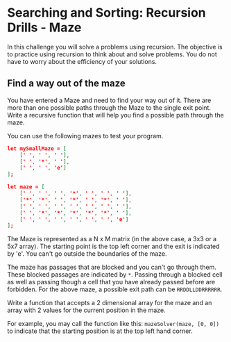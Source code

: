 # Searching and Sorting: Recursion Drills - Maze

In this challenge you will solve a problems using recursion. The objective is to practice using recursion to think about and solve problems. You do not have to worry about the efficiency of your solutions.

## <b>Find a way out of the maze</b>

You have entered a Maze and need to find your way out of it. There are more than one possible paths through the Maze to the single exit point. Write a recursive function that will help you find a possible path through the maze.

You can use the following mazes to test your program.

```json
let mySmallMaze = [
    [' ', ' ', ' '],
    [' ', '*', ' '],
    [' ', ' ', 'e']
];

let maze = [
    [' ', ' ', ' ', '*', ' ', ' ', ' '],
    ['*', '*', ' ', '*', ' ', '*', ' '],
    [' ', ' ', ' ', ' ', ' ', ' ', ' '],
    [' ', '*', '*', '*', '*', '*', ' '],
    [' ', ' ', ' ', ' ', ' ', ' ', 'e']
];
```

The Maze is represented as a N x M matrix (in the above case, a 3x3 or a 5x7 array). The starting point is the top left corner and the exit is indicated by 'e'. You can't go outside the boundaries of the maze.

The maze has passages that are blocked and you can't go through them. These blocked passages are indicated by `*`. Passing through a blocked cell as well as passing though a cell that you have already passed before are forbidden. For the above maze, a possible exit path can be `RRDDLLDDRRRRRR`.

Write a function that accepts a 2 dimensional array for the maze and an array with 2 values for the current position in the maze.

For example, you may call the function like this: `mazeSolver(maze, [0, 0])` to indicate that the starting position is at the top left hand corner.
